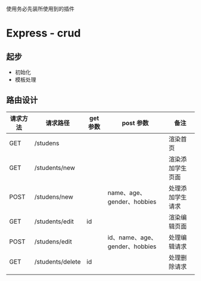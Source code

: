 使用务必先装所使用到的插件

# Express - crud

## 起步

- 初始化
- 模板处理

## 路由设计

| 请求方法 |     请求路径     | get 参数 |           post 参数            |       备注       |
|----------|------------------|----------|--------------------------------|------------------|
| GET      | /studens         |          |                                | 渲染首页         |
| GET      | /students/new    |          |                                | 渲染添加学生页面 |
| POST     | /studens/new     |          | name、age、gender、hobbies     | 处理添加学生请求 |
| GET      | /students/edit   | id       |                                | 渲染编辑页面     |
| POST     | /studens/edit    |          | id、name、age、gender、hobbies | 处理编辑请求     |
| GET      | /students/delete | id       |                                | 处理删除请求     |
|          |                  |          |                                |                  |
